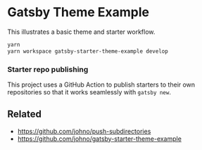 # Gatsby Theme Example

This illustrates a basic theme and starter workflow.

```sh
yarn
yarn workspace gatsby-starter-theme-example develop
```

### Starter repo publishing

This project uses a GitHub Action to publish starters to their own
repositories so that it works seamlessly with `gatsby new`.


## Related

- https://github.com/johno/push-subdirectories
- https://github.com/johno/gatsby-starter-theme-example
